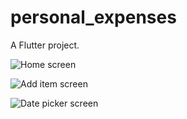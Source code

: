 # personal_expenses

A Flutter project.

![Home screen](https://imgur.com/7xPiQY9)

![Add item screen](https://imgur.com/YePehEO)

![Date picker screen](https://imgur.com/LuI30uD)

